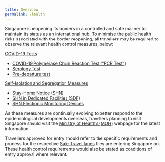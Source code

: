 ```yaml
---
title: Overview
permalink: /health
---
```


Singapore is reopening its borders in a controlled and safe manner to maintain its status as an international hub. To minimise the public health risks associated with the border reopening, all travellers may be required to observe the relevant health control measures, below:

<u>COVID-19 Tests</u>
- [COVID-19 Polymerase Chain Reaction Test (“PCR Test”)](/health/covid19-tests#pcrtest)
- [Serology Test](/health/covid19-tests#serology)
- [Pre-departure test](/health/covid19-tests#pdt)

<u>Self-Isolation and Segregation Measures</u>
- [Stay-Home Notice (SHN)](/health/shn)
- [SHN in Dedicated Facilities (SDF)](/health/shn)
- [SHN Electronic Monitoring Devices](/health/shn-monitoring)

As these measures are continually evolving to better respond to the epidemiological developments overseas, travellers planning to visit Singapore should visit the [Ministry of Health’s (MOH)](https://www.moh.gov.sg/covid-19) webpage for the latest information.

Travellers approved for entry should refer to the specific requirements and process for the respective [Safe Travel lanes](/arriving/overview) they are entering Singapore on. These health control requirements would also be stated as conditions of entry approval where relevant.
